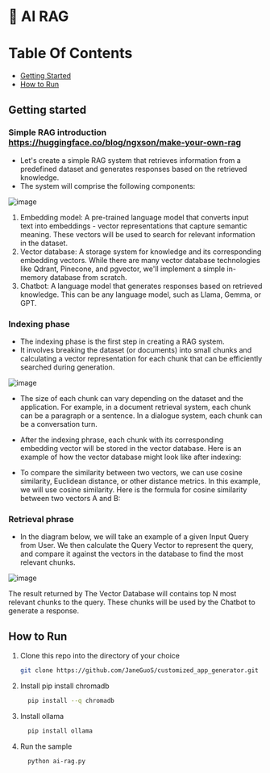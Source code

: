 # 🔗 AI RAG

# Table Of Contents

- [Getting Started](#getting-started)
- [How to Run](#how-to-run)

## Getting started

### Simple RAG introduction https://huggingface.co/blog/ngxson/make-your-own-rag
- Let's create a simple RAG system that retrieves information from a predefined dataset and generates responses based on the retrieved knowledge.
- The system will comprise the following components:

![image](https://github.com/user-attachments/assets/f93b7b08-d20e-4bba-97d4-7724a6330803)





1. Embedding model: A pre-trained language model that converts input text into embeddings - vector representations that capture semantic meaning. These vectors will be used to search for relevant information in the dataset.
2. Vector database: A storage system for knowledge and its corresponding embedding vectors. While there are many vector database technologies like Qdrant, Pinecone, and pgvector, we'll implement a simple in-memory database from scratch.
3. Chatbot: A language model that generates responses based on retrieved knowledge. This can be any language model, such as Llama, Gemma, or GPT.


### Indexing phase
- The indexing phase is the first step in creating a RAG system. 
- It involves breaking the dataset (or documents) into small chunks and calculating a vector representation for each chunk that can be efficiently searched during generation.

![image](https://github.com/user-attachments/assets/40412309-562f-40da-9314-88b62578c417)




- The size of each chunk can vary depending on the dataset and the application. For example, in a document retrieval system, each chunk can be a paragraph or a sentence. In a dialogue system, each chunk can be a conversation turn.

- After the indexing phrase, each chunk with its corresponding embedding vector will be stored in the vector database. Here is an example of how the vector database might look like after indexing:


- To compare the similarity between two vectors, we can use cosine similarity, Euclidean distance, or other distance metrics. In this example, we will use cosine similarity. Here is the formula for cosine similarity between two vectors A and B:


### Retrieval phrase
- In the diagram below, we will take an example of a given Input Query from User. We then calculate the Query Vector to represent the query, and compare it against the vectors in the database to find the most relevant chunks.

![image](https://github.com/user-attachments/assets/7b0268b0-5b60-49f0-a99b-a597f402af53)




The result returned by The Vector Database will contains top N most relevant chunks to the query. These chunks will be used by the Chatbot to generate a response.




## How to Run
1. Clone this repo into the directory of your choice
   ```bash
   git clone https://github.com/JaneGuoS/customized_app_generator.git
   ```
2. Install pip install chromadb
   ```bash
     pip install --q chromadb
   ```
3. Install ollama
   ```bash
     pip install ollama
   ```
4. Run the sample
   ```bash
     python ai-rag.py 
   ```
     
